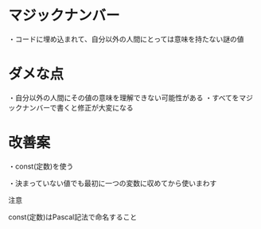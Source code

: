 # マジックナンバー
・コードに埋め込まれて、自分以外の人間にとっては意味を持たない謎の値

# ダメな点
・自分以外の人間にその値の意味を理解できない可能性がある
・すべてをマジックナンバーで書くと修正が大変になる

# 改善案
・const(定数)を使う

・決まっていない値でも最初に一つの変数に収めてから使いまわす

注意

const(定数)はPascal記法で命名すること
